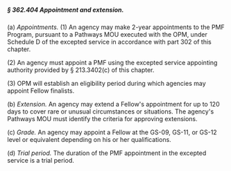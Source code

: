 ##### § 362.404 Appointment and extension. #####

(a) *Appointments.* (1) An agency may make 2-year appointments to the PMF Program, pursuant to a Pathways MOU executed with the OPM, under Schedule D of the excepted service in accordance with part 302 of this chapter.

(2) An agency must appoint a PMF using the excepted service appointing authority provided by § 213.3402(c) of this chapter.

(3) OPM will establish an eligibility period during which agencies may appoint Fellow finalists.

(b) *Extension.* An agency may extend a Fellow's appointment for up to 120 days to cover rare or unusual circumstances or situations. The agency's Pathways MOU must identify the criteria for approving extensions.

(c) *Grade.* An agency may appoint a Fellow at the GS-09, GS-11, or GS-12 level or equivalent depending on his or her qualifications.

(d) *Trial period.* The duration of the PMF appointment in the excepted service is a trial period.